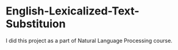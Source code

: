 English-Lexicalized-Text-Substituion
====================================

I did this project as a part of Natural Language Processing course.
